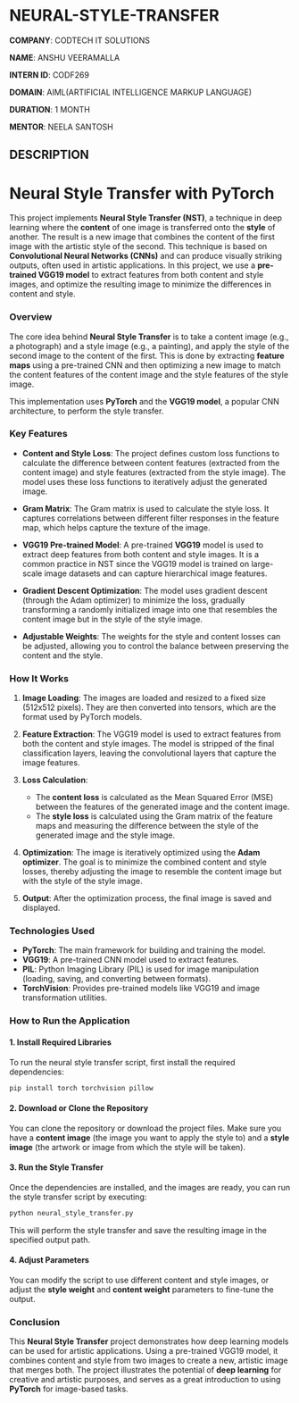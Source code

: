 # NEURAL-STYLE-TRANSFER

**COMPANY**: CODTECH IT SOLUTIONS

**NAME**: ANSHU VEERAMALLA

**INTERN ID**: CODF269

**DOMAIN**: AIML(ARTIFICIAL INTELLIGENCE MARKUP LANGUAGE)

**DURATION**: 1 MONTH

**MENTOR**: NEELA SANTOSH

## DESCRIPTION

# Neural Style Transfer with PyTorch

This project implements **Neural Style Transfer (NST)**, a technique in deep learning where the **content** of one image is transferred onto the **style** of another. The result is a new image that combines the content of the first image with the artistic style of the second. This technique is based on **Convolutional Neural Networks (CNNs)** and can produce visually striking outputs, often used in artistic applications. In this project, we use a **pre-trained VGG19 model** to extract features from both content and style images, and optimize the resulting image to minimize the differences in content and style.

### **Overview**

The core idea behind **Neural Style Transfer** is to take a content image (e.g., a photograph) and a style image (e.g., a painting), and apply the style of the second image to the content of the first. This is done by extracting **feature maps** using a pre-trained CNN and then optimizing a new image to match the content features of the content image and the style features of the style image.

This implementation uses **PyTorch** and the **VGG19 model**, a popular CNN architecture, to perform the style transfer.

### **Key Features**

- **Content and Style Loss**: The project defines custom loss functions to calculate the difference between content features (extracted from the content image) and style features (extracted from the style image). The model uses these loss functions to iteratively adjust the generated image.
  
- **Gram Matrix**: The Gram matrix is used to calculate the style loss. It captures correlations between different filter responses in the feature map, which helps capture the texture of the image.

- **VGG19 Pre-trained Model**: A pre-trained **VGG19** model is used to extract deep features from both content and style images. It is a common practice in NST since the VGG19 model is trained on large-scale image datasets and can capture hierarchical image features.

- **Gradient Descent Optimization**: The model uses gradient descent (through the Adam optimizer) to minimize the loss, gradually transforming a randomly initialized image into one that resembles the content image but in the style of the style image.

- **Adjustable Weights**: The weights for the style and content losses can be adjusted, allowing you to control the balance between preserving the content and the style.

### **How It Works**

1. **Image Loading**: The images are loaded and resized to a fixed size (512x512 pixels). They are then converted into tensors, which are the format used by PyTorch models.

2. **Feature Extraction**: The VGG19 model is used to extract features from both the content and style images. The model is stripped of the final classification layers, leaving the convolutional layers that capture the image features.

3. **Loss Calculation**: 
   - The **content loss** is calculated as the Mean Squared Error (MSE) between the features of the generated image and the content image.
   - The **style loss** is calculated using the Gram matrix of the feature maps and measuring the difference between the style of the generated image and the style image.

4. **Optimization**: The image is iteratively optimized using the **Adam optimizer**. The goal is to minimize the combined content and style losses, thereby adjusting the image to resemble the content image but with the style of the style image.

5. **Output**: After the optimization process, the final image is saved and displayed.

### **Technologies Used**

- **PyTorch**: The main framework for building and training the model.
- **VGG19**: A pre-trained CNN model used to extract features.
- **PIL**: Python Imaging Library (PIL) is used for image manipulation (loading, saving, and converting between formats).
- **TorchVision**: Provides pre-trained models like VGG19 and image transformation utilities.

### **How to Run the Application**

#### **1. Install Required Libraries**

To run the neural style transfer script, first install the required dependencies:

```bash
pip install torch torchvision pillow
```

#### **2. Download or Clone the Repository**

You can clone the repository or download the project files. Make sure you have a **content image** (the image you want to apply the style to) and a **style image** (the artwork or image from which the style will be taken).

#### **3. Run the Style Transfer**

Once the dependencies are installed, and the images are ready, you can run the style transfer script by executing:

```bash
python neural_style_transfer.py
```

This will perform the style transfer and save the resulting image in the specified output path.

#### **4. Adjust Parameters**

You can modify the script to use different content and style images, or adjust the **style weight** and **content weight** parameters to fine-tune the output.

### **Conclusion**

This **Neural Style Transfer** project demonstrates how deep learning models can be used for artistic applications. Using a pre-trained VGG19 model, it combines content and style from two images to create a new, artistic image that merges both. The project illustrates the potential of **deep learning** for creative and artistic purposes, and serves as a great introduction to using **PyTorch** for image-based tasks.
